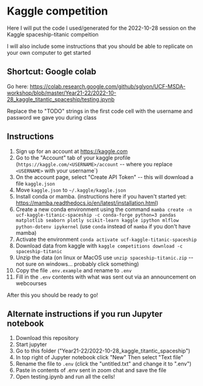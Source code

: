 # Kaggle competition

Here I will put the code I used/generated for the 2022-10-28 session on the Kaggle spaceship-titanic compeition

I will also include some instructions that you should be able to replicate on your own computer to get started

## Shortcut: Google colab

Go here: https://colab.research.google.com/github/sglyon/UCF-MSDA-workshop/blob/master/Year21-22/2022-10-28_kaggle_titantic_spaceship/testing.ipynb

Replace the to "TODO" strings in the first code cell with the username and password we gave you during class

## Instructions

1. Sign up for an account at https://kaggle.com
2. Go to the "Account" tab of your kaggle profile (`https://kaggle.com/<USERNAME>/account` -- where you replace `<USERNAME>` with your username`)
3. On the account page, select "Create API Token" -- this will download a file `kaggle.json`
4. Move `kaggle.json` to `~/.kaggle/kaggle.json`
5. Install conda or mamba. (instructions here if you haven't started yet: https://mamba.readthedocs.io/en/latest/installation.html)
6. Create a new conda environment using the command `mamba create -n ucf-kaggle-titanic-spaceship -c conda-forge python=3 pandas matplotlib seaborn plotly scikit-learn kaggle ipython mlflow python-dotenv ipykernel` (use `conda` instead of `mamba` if you don't have mamba)
7. Activate the environment `conda activate ucf-kaggle-titanic-spaceship`
8. Download data from kaggle with `kaggle competitions download -c spaceship-titanic`
9. Unzip the data (on linux or MacOS use `unzip spaceship-titanic.zip` -- not sure on windows... probably click something)
10. Copy the file `.env.example` and rename to `.env`
11. Fill in the `.env` contents with what was sent out via an announcement on webcourses

After this you should be ready to go!

## Alternate instructions if you run Jupyter notebook

1. Download this repository
2. Start jupyter
3. Go to this folder ("Year21-22/2022-10-28_kaggle_titantic_spaceship")
4. In top right of Jupyter notebook click "New" Then select "Text file"
5. Rename the file to `.env` (click the "untitled.txt" and change it to ".env")
6. Paste in contents of .env sent in zoom chat and save the file
7. Open testing.ipynb and run all the cells!
